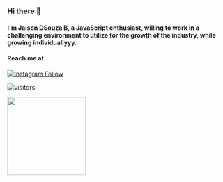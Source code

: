 ### Hi there 👋
#### I'm Jaison DSouza B, a JavaScript enthusiast, willing to work in a challenging environment to utilize for the growth of the industry, while growing individuallyyy.

#### Reach me at
[![Instagram Follow](https://img.shields.io/badge/Instagram-E4405F?style=for-the-badge&logo=instagram&logoColor=white)](https://instagram.com/_.jaixon._)

![visitors](https://visitor-badge.glitch.me/badge?page_id=jaison10.visitor-badge)
<!-- ![Issues](https://visitor-badge.glitch.me/badge?page_id=jaison10.visitor-badge.issue.1) -->
<img height="180em" src="https://github-readme-stats.vercel.app/api?username=jaison10&show_icons=true&hide_border=true&&count_private=true&include_all_commits=true" />

<!--START_SECTION:waka-->
<!--END_SECTION:waka-->

<!-- **jaison10/jaison10** is a ✨ _special_ ✨ repository because its `README.md` (this file) appears on your GitHub profile.

Here are some ideas to get you started:

- 🔭 I’m currently working on ...
- 🌱 I’m currently learning ...
- 👯 I’m looking to collaborate on ...
- 🤔 I’m looking for help with ...
- 💬 Ask me about ...
- 📫 How to reach me: ...
- 😄 Pronouns: ...
- ⚡ Fun fact: ...
 -->
